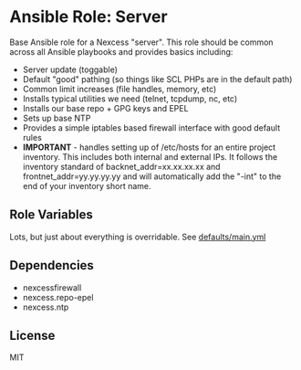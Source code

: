 # Ansible Role: Server

Base Ansible role for a Nexcess "server".  This role should be common across all Ansible playbooks and provides basics including:

- Server update (toggable)
- Default "good" pathing (so things like SCL PHPs are in the default path)
- Common limit increases (file handles, memory, etc)
- Installs typical utilities we need (telnet, tcpdump, nc, etc)
- Installs our base repo + GPG keys and EPEL
- Sets up base NTP
- Provides a simple iptables based firewall interface with good default rules
- **IMPORTANT** - handles setting up of /etc/hosts for an entire project inventory.  This includes both internal and external IPs.  It follows the inventory standard of backnet_addr=xx.xx.xx.xx and frontnet_addr=yy.yy.yy.yy and will automatically add the "-int" to the end of your inventory short name.

## Role Variables

Lots, but just about everything is overridable.  See [defaults/main.yml](https://github.com/clwells/ansible-role-server/blob/master/defaults/main.yml)

## Dependencies

- nexcessfirewall
- nexcess.repo-epel
- nexcess.ntp

## License

MIT
